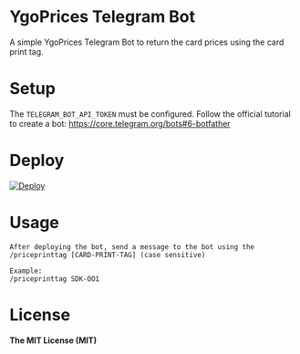# YgoPrices Telegram Bot

A simple YgoPrices Telegram Bot to return the card prices using the card print tag.

# Setup
The `TELEGRAM_BOT_API_TOKEN` must be configured. Follow the official tutorial to create a bot: https://core.telegram.org/bots#6-botfather

# Deploy
[![Deploy](https://www.herokucdn.com/deploy/button.svg)](https://heroku.com/deploy?template=http://github.com/Pr3d4dor/telegram-ygoprices-bot)

# Usage
```
After deploying the bot, send a message to the bot using the /priceprinttag [CARD-PRINT-TAG] (case sensitive)

Example:
/priceprinttag SDK-OO1
```
# License

**The MIT License (MIT)**
